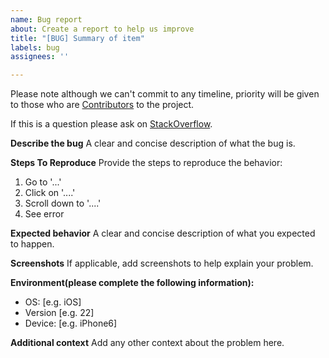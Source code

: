 ```yaml
---
name: Bug report
about: Create a report to help us improve
title: "[BUG] Summary of item"
labels: bug
assignees: ''

---
```


Please note although we can't commit to any timeline, priority will be given to those who are [Contributors](https://reactiveui.net/contribute/ ) to the project.

If this is a question please ask on [StackOverflow](https://stackoverflow.com/).

**Describe the bug**
A clear and concise description of what the bug is.

**Steps To Reproduce**
Provide the steps to reproduce the behavior:
1. Go to '...'
2. Click on '....'
3. Scroll down to '....'
4. See error

**Expected behavior**
A clear and concise description of what you expected to happen.

**Screenshots**
If applicable, add screenshots to help explain your problem.

**Environment(please complete the following information):**
 - OS: [e.g. iOS]
 - Version [e.g. 22]
 - Device: [e.g. iPhone6]

**Additional context**
Add any other context about the problem here.
